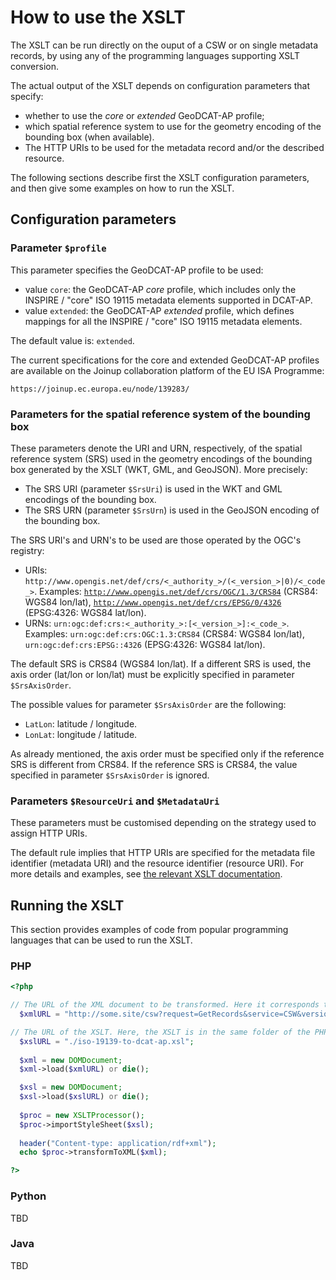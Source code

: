 # How to use the XSLT

The XSLT can be run directly on the ouput of a CSW or on single metadata records, by using any of the programming languages supporting XSLT conversion.

The actual output of the XSLT depends on configuration parameters that specify:
* whether to use the _core_ or _extended_ GeoDCAT-AP profile;
* which spatial reference system to use for the geometry encoding of the bounding box (when available).
* The HTTP URIs to be used for the metadata record and/or the described resource.

The following sections describe first the XSLT configuration parameters, and then give some examples on how to run the XSLT.

## Configuration parameters

### Parameter `$profile`

This parameter specifies the GeoDCAT-AP profile to be used:
* value `core`: the GeoDCAT-AP _core_ profile, which includes only the INSPIRE / "core" ISO 19115 metadata elements supported in DCAT-AP.
* value `extended`: the GeoDCAT-AP _extended_ profile, which defines mappings for all the INSPIRE / "core" ISO 19115 metadata elements.

The default value is: `extended`.
  
The current specifications for the core and extended GeoDCAT-AP profiles are available on the Joinup collaboration platform of the EU ISA Programme:

    https://joinup.ec.europa.eu/node/139283/

### Parameters for the spatial reference system of the bounding box

These parameters denote the URI and URN, respectively, of the spatial reference system (SRS) used in the geometry encodings of the bounding box generated by the XSLT (WKT, GML, and GeoJSON). More precisely:
* The SRS URI (parameter `$SrsUri`) is used in the WKT and GML encodings of the bounding box.
* The SRS URN (parameter `$SrsUrn`) is used in the GeoJSON encoding of the bounding box.

The SRS URI's and URN's to be used are those operated by the OGC's registry:
* URIs: `http://www.opengis.net/def/crs/<_authority_>/(<_version_>|0)/<_code_>`. Examples: [`http://www.opengis.net/def/crs/OGC/1.3/CRS84`](http://www.opengis.net/def/crs/OGC/1.3/CRS84) (CRS84: WGS84 lon/lat), [`http://www.opengis.net/def/crs/EPSG/0/4326`](http://www.opengis.net/def/crs/EPSG/0/4326) (EPSG:4326: WGS84 lat/lon).
* URNs: `urn:ogc:def:crs:<_authority_>:[<_version_>]:<_code_>`. Examples: `urn:ogc:def:crs:OGC:1.3:CRS84` (CRS84: WGS84 lon/lat), `urn:ogc:def:crs:EPSG::4326` (EPSG:4326: WGS84 lat/lon).

The default SRS is CRS84 (WGS84 lon/lat). If a different SRS is used, the axis order (lat/lon or lon/lat) must be explicitly specified in parameter `$SrsAxisOrder`.

The possible values for parameter `$SrsAxisOrder` are the following:
* `LatLon`: latitude / longitude.
* `LonLat`: longitude / latitude.

As already mentioned, the axis order must be specified only if the reference SRS is different from CRS84. If the reference SRS is CRS84, the value specified in parameter `$SrsAxisOrder` is ignored.

### Parameters `$ResourceUri` and `$MetadataUri` 

These parameters must be customised depending on the strategy used to assign HTTP URIs.
  
The default rule implies that HTTP URIs are specified for the metadata file identifier (metadata URI) and the resource identifier (resource URI). For more details and examples, see [the relevant XSLT documentation](./URIs.md).

## Running the XSLT

This section provides examples of code from popular programming languages that can be used to run the XSLT.

### PHP

````php
<?php

// The URL of the XML document to be transformed. Here it corresponds to a "GetRecords" output of a fictitious CSW, with the "maxRecords" parameter set to 10.
  $xmlURL = "http://some.site/csw?request=GetRecords&service=CSW&version=2.0.2&namespace=xmlns%28csw=http://www.opengis.net/cat/csw%29&resultType=results&outputSchema=http://www.isotc211.org/2005/gmd&outputFormat=application/xml&typeNames=csw:Record&elementSetName=full&constraintLanguage=CQL_TEXT&constraint_language_version=1.1.0&maxRecords=10";

// The URL of the XSLT. Here, the XSLT is in the same folder of the PHP script.
  $xslURL = "./iso-19139-to-dcat-ap.xsl";
  
  $xml = new DOMDocument;
  $xml->load($xmlURL) or die();

  $xsl = new DOMDocument;
  $xsl->load($xslURL) or die();
  
  $proc = new XSLTProcessor();
  $proc->importStyleSheet($xsl);
  
  header("Content-type: application/rdf+xml");
  echo $proc->transformToXML($xml);

?>
````

### Python

TBD

### Java

TBD
